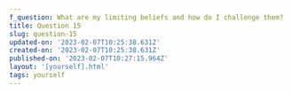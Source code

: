 ```yaml
---
f_question: What are my limiting beliefs and how do I challenge them?
title: Question 15
slug: question-15
updated-on: '2023-02-07T10:25:38.631Z'
created-on: '2023-02-07T10:25:38.631Z'
published-on: '2023-02-07T10:27:15.964Z'
layout: '[yourself].html'
tags: yourself
---
```



